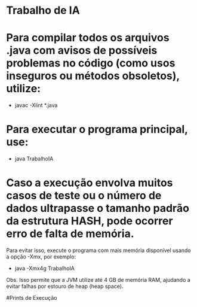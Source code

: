 # Trabalho de IA


# Para compilar todos os arquivos .java com avisos de possíveis problemas no código (como usos inseguros ou métodos obsoletos), utilize:
  * javac -Xlint *.java

# Para executar o programa principal, use:
 * java TrabalhoIA

# Caso a execução envolva muitos casos de teste ou o número de dados ultrapasse o tamanho padrão da estrutura HASH, pode ocorrer erro de falta de memória.
  Para evitar isso, execute o programa com mais memória disponível usando a opção -Xmx, por exemplo:
  * java -Xmx4g TrabalhoIA

Obs. Isso permite que a JVM utilize até 4 GB de memória RAM, ajudando a evitar falhas por estouro de heap (heap space).

#Prints de Execução






